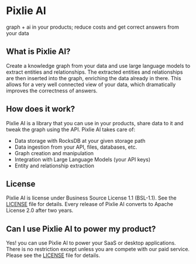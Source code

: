 # Pixlie AI
graph + ai in your products; reduce costs and get correct answers from your data

## What is Pixlie AI?
Create a knowledge graph from your data and use large language models to extract entities and relationships.
The extracted entities and relationships are then inserted into the graph, enriching the data already in there.
This allows for a very well connected view of your data, which dramatically improves the correctness of answers.

## How does it work?
Pixlie AI is a library that you can use in your products, share data to it and tweak the graph using the API.
Pixlie AI takes care of:
- Data storage with RocksDB at your given storage path
- Data ingestion from your API, files, databases, etc.
- Graph creation and manipulation
- Integration with Large Language Models (your API keys)
- Entity and relationship extraction

## License
Pixlie AI is license under Business Source License 1.1 (BSL-1.1). See the [LICENSE](LICENSE) file for details.
Every release of Pixlie AI converts to Apache License 2.0 after two years.

## Can I use Pixlie AI to power my product?
Yes! you can use Pixlie AI to power your SaaS or desktop applications.
There is no restriction except unless you are compete with our paid service.
Please see the [LICENSE](LICENSE) file for details.
